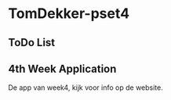 # TomDekker-pset4
## ToDo List 
## 4th Week Application


De app van week4, kijk voor info op de website.
